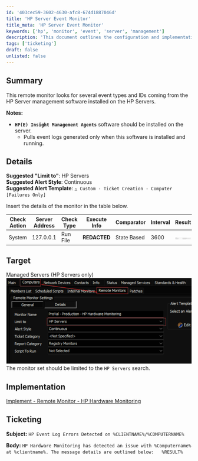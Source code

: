 ```yaml
---
id: '403cec59-3602-4630-afc8-674d1887046d'
title: 'HP Server Event Monitor'
title_meta: 'HP Server Event Monitor'
keywords: ['hp', 'monitor', 'event', 'server', 'management']
description: 'This document outlines the configuration and implementation details for a remote monitor that tracks specific event types and IDs from HP Server management software, ensuring effective monitoring of HP Servers.'
tags: ['ticketing']
draft: false
unlisted: false
---
```


## Summary

This remote monitor looks for several event types and IDs coming from the HP Server management software installed on the HP Servers.

**Notes:**

- **`HP(E) Insight Management Agents`** software should be installed on the server.
  - Pulls event logs generated only when this software is installed and running.

## Details

**Suggested "Limit to"**: HP Servers  
**Suggested Alert Style**: Continuous  
**Suggested Alert Template**: `△ Custom - Ticket Creation - Computer [Failures Only]`

Insert the details of the monitor in the table below.

| Check Action | Server Address | Check Type | Execute Info | Comparator   | Interval | Result                                                                 |
|--------------|----------------|------------|---------------|--------------|----------|------------------------------------------------------------------------|
| System       | 127.0.0.1      | Run File   | **REDACTED**  | State Based  | 3600     | ![Result](../../../static/img/EPM---Vendor-Specific---Remote-Monitor---HP-Hardware-Monitoring/image_1.png) |

## Target

Managed Servers (HP Servers only)  
![Target](../../../static/img/EPM---Vendor-Specific---Remote-Monitor---HP-Hardware-Monitoring/image_2.png)  
The monitor set should be limited to the `HP Servers` search.

## Implementation

[Implement - Remote Monitor - HP Hardware Monitoring](<./Implement - Remote Monitor - HP Hardware Monitoring.md>)

## Ticketing

**Subject:** `HP Event Log Errors Detected on %CLIENTNAME%/%COMPUTERNAME%`  

**Body:** `HP Hardware Monitoring has detected an issue with %Computername% at %clientname%. The message details are outlined below:  
%RESULT%`

